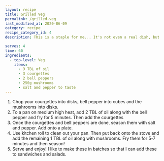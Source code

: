 ```yaml
---
layout: recipe
title: Grilled Veg
permalink: /grilled-veg
last_modified_at: 2020-06-09
category: recipe
recipe_category_id: 4
description: This is a staple for me... It's not even a real dish, but as it is used so often, it definitely deserves a page! I add this to my burgers as topping, soups, pizza or some sandwiches. However, it also tastes great as antipasti with a pre-dinner drink!

serves: 4
time: 60
ingredients:
  - top-level: Veg
    items:
      - 3 TBL of oil
      - 3 courgettes
      - 2 bell peppers
      - 250g mushrooms
      - salt and pepper to taste
---
```

1.	Chop your courgettes into disks, bell pepper into cubes and the mushrooms into disks.
2.	To a pan on medium high heat, add 2 TBL of oil along with the bell pepper and fry for 5 minutes. Then add the courgettes.
3.	Once the courgettes and bell peppers are done, season them with salt and pepper. Add onto a plate.
4.	Use kitchen roll to clean out your pan. Then put back onto the stove and add the remaining 1 TBL of oil along with mushrooms. Fry them for 5-7 minutes and then season!
5.	Serve and enjoy! I like to make these in batches so that I can add these to sandwiches and salads.
